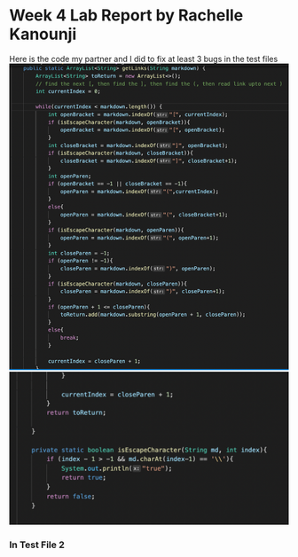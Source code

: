 # Week 4 Lab Report by Rachelle Kanounji

Here is the code my partner and I did to fix at least 3 bugs in the test files
![Image code](code1.png)
![Image code](code2.png)

### In Test File 2 
